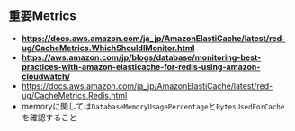## 重要Metrics
- **https://docs.aws.amazon.com/ja_jp/AmazonElastiCache/latest/red-ug/CacheMetrics.WhichShouldIMonitor.html**
- **https://aws.amazon.com/jp/blogs/database/monitoring-best-practices-with-amazon-elasticache-for-redis-using-amazon-cloudwatch/**
- https://docs.aws.amazon.com/ja_jp/AmazonElastiCache/latest/red-ug/CacheMetrics.Redis.html
- memoryに関しては`DatabaseMemoryUsagePercentage`と`BytesUsedForCache`を確認すること 